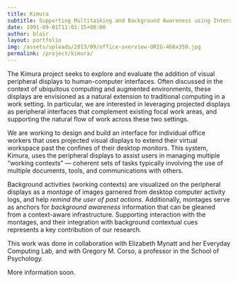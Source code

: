 ```yaml
---
title: Kimura
subtitle: Supporting Multitasking and Background Awareness using Interactive Peripheral Displays
date: 1991-09-01T11:01:15+00:00
author: blair
layout: portfolio
img: /assets/uploads/2013/09/office-overview-ORIG-466x350.jpg
permalink: /project/kimura/
---
```

The Kimura project seeks to explore and evaluate the addition of visual peripheral displays to human-computer interfaces. Often discussed in the context of ubiquitous computing and augmented environments, these displays are envisioned as a natural extension to traditional computing in a work setting. In particular, we are interested in leveraging projected displays as peripheral interfaces that complement existing focal work areas, and supporting the natural flow of work across these two settings.

We are working to design and build an interface for individual office workers that uses projected visual displays to extend their virtual workspace past the confines of their desktop monitors. This system, Kimura, uses the peripheral displays to assist users in managing multiple “working contexts” — coherent sets of tasks typically involving the use of multiple documents, tools, and communications with others.

Background activities (working contexts) are visualized on the peripheral displays as a <em>montage</em> of images garnered from desktop computer activity logs, and help <em>remind the user of past actions</em>. Additionally, montages serve as anchors for <em>background awareness </em>information that can be gleaned from a context-aware infrastructure. Supporting interaction with the montages, and their integration with background contextual cues represents a key contribution of our research.

This work was done in collaboration with Elizabeth Mynatt and her Everyday Computing Lab, and with Gregory M. Corso, a professor in the School of Psychology.
    
More information soon.